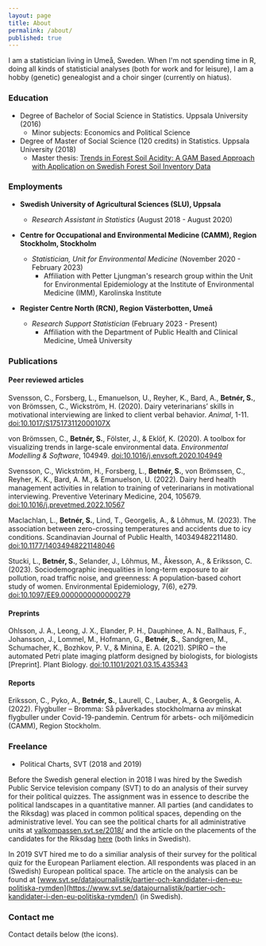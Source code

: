 ```yaml
---
layout: page
title: About
permalink: /about/
published: true
---
```

I am a statistician living in Umeå, Sweden. When I'm not spending time in R, doing all kinds of statisticial analyses (both for work and for leisure), I am a hobby (genetic) genealogist and a choir singer (currently on hiatus).

### Education
- Degree of Bachelor of Social Science in Statistics. Uppsala University (2016)
	- Minor subjects: Economics and Political Science
- Degree of Master of Social Science (120 credits) in Statistics. Uppsala University (2018)
	- Master thesis: [Trends in Forest Soil Acidity: A GAM Based Approach with Application on Swedish Forest Soil Inventory Data](http://www.diva-portal.org/smash/record.jsf?pid=diva2%3A1215453&dswid=3979)

### Employments

- **Swedish University of Agricultural Sciences (SLU), Uppsala** 
  - *Research Assistant in Statistics* (August 2018 - August 2020)

- **Centre for Occupational and Environmental Medicine (CAMM), Region Stockholm, Stockholm**
  - *Statistician, Unit for Environmental Medicine* (November 2020 - February 2023)
    - Affiliation with Petter Ljungman's research group within the Unit for Environmental Epidemiology at the Institute of Environmental Medicine (IMM), Karolinska Institute

- **Register Centre North (RCN), Region Västerbotten, Umeå**
  - *Research Support Statistician* (February 2023 - Present)
    - Affiliation with the Department of Public Health and Clinical Medicine, Umeå University


### Publications

#### Peer reviewed articles

Svensson, C., Forsberg, L., Emanuelson, U., Reyher, K., Bard, A., **Betnér, S.**, von Brömssen, C., Wickström, H. (2020). Dairy veterinarians’ skills in motivational interviewing are linked to client verbal behavior. *Animal*, 1-11. [doi:10.1017/S175173112000107X](http://doi.org/10.1017/S175173112000107X)

von Brömssen, C., **Betnér, S.**, Fölster, J., & Eklöf, K. (2020). A toolbox for visualizing trends in large-scale environmental data. *Environmental Modelling & Software*, 104949. [doi:10.1016/j.envsoft.2020.104949](http://doi.org/10.1016/j.envsoft.2020.104949)

Svensson, C., Wickström, H., Forsberg, L., **Betnér, S.**, von Brömssen, C., Reyher, K. K., Bard, A. M., & Emanuelson, U. (2022). Dairy herd health management activities in relation to training of veterinarians in motivational interviewing. Preventive Veterinary Medicine, 204, 105679. [doi:10.1016/j.prevetmed.2022.10567](https://doi.org/10.1016/j.prevetmed.2022.10567) 

Maclachlan, L., **Betnér, S.**, Lind, T., Georgelis, A., & Lõhmus, M. (2023). The association between zero-crossing temperatures and accidents due to icy conditions. Scandinavian Journal of Public Health, 140349482211480. [doi:10.1177/14034948221148046](https://doi.org/10.1177/14034948221148046)

Stucki, L., **Betnér, S.**, Selander, J., Lõhmus, M., Åkesson, A., & Eriksson, C. (2023). Sociodemographic inequalities in long-term exposure to air pollution, road traffic noise, and greenness: A population-based cohort study of women. Environmental Epidemiology, 7(6), e279. [doi:10.1097/EE9.0000000000000279](https://doi.org/10.1097/EE9.0000000000000279)

#### Preprints

Ohlsson, J. A., Leong, J. X., Elander, P. H., Dauphinee, A. N., Ballhaus, F., Johansson, J., Lommel, M., Hofmann, G., **Betnér, S.**, Sandgren, M., Schumacher, K., Bozhkov, P. V., & Minina, E. A. (2021). SPIRO – the automated Petri plate imaging platform designed by biologists, for biologists [Preprint]. Plant Biology. 
[doi:10.1101/2021.03.15.435343](https://doi.org/10.1101/2021.03.15.435343) 

#### Reports

Eriksson, C., Pyko, A., **Betnér, S.**, Laurell, C., Lauber, A., & Georgelis, A. (2022). Flygbuller – Bromma: Så påverkades stockholmarna av minskat flygbuller under Covid-19-pandemin. Centrum för arbets- och miljömedicin (CAMM), Region Stockholm.

### Freelance

- Political Charts, SVT (2018 and 2019)

Before the Swedish general election in 2018 I was hired by the Swedish Public Service television company (SVT) to do an analysis of their survey for their political quizzes. The assignment was in essence to describe the political landscapes in a quantitative manner. All parties (and candidates to the Riksdag) was placed in common political spaces, depending on the administrative level. You can see the political charts for all administrative units at [valkompassen.svt.se/2018/](https://valkompassen.svt.se/2018/) and the article on the placements of the candidates for the Riksdag [here](https://www.svt.se/special/hur-lika-ar-kandidaterna-sina-partier/) (both links in Swedish). 

In 2019 SVT hired me to do a similiar analysis of their survey for the political quiz for the European Parliament election. All respondents was placed in an (Swedish) European political space. The article on the analysis can be found at [www.svt.se/datajournalistik/partier-och-kandidater-i-den-eu-politiska-rymden](https://www.svt.se/datajournalistik/partier-och-kandidater-i-den-eu-politiska-rymden/) (in Swedish). 

### Contact me

Contact details below (the icons).
